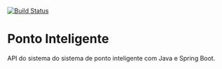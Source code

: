 [![Build Status](https://travis-ci.org/brunoyuzuki/ponto-inteligente-api.svg?branch=master)](https://travis-ci.org/brunoyuzuki/ponto-inteligente-api)
# Ponto Inteligente
API do sistema do sistema de ponto inteligente com Java e Spring Boot.
